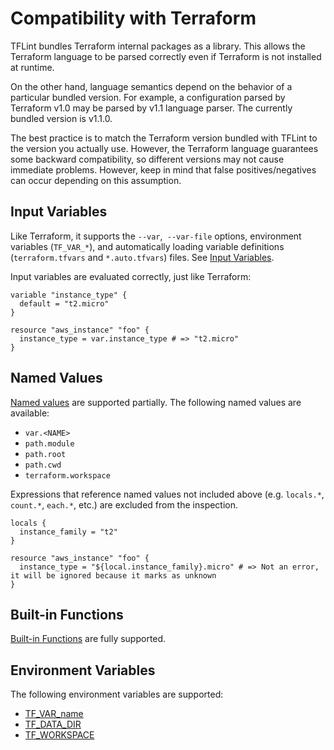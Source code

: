 # Compatibility with Terraform

TFLint bundles Terraform internal packages as a library. This allows the Terraform language to be parsed correctly even if Terraform is not installed at runtime.

On the other hand, language semantics depend on the behavior of a particular bundled version. For example, a configuration parsed by Terraform v1.0 may be parsed by v1.1 language parser. The currently bundled version is v1.1.0.

The best practice is to match the Terraform version bundled with TFLint to the version you actually use. However, the Terraform language guarantees some backward compatibility, so different versions may not cause immediate problems. However, keep in mind that false positives/negatives can occur depending on this assumption.

## Input Variables

Like Terraform, it supports the `--var`,` --var-file` options, environment variables (`TF_VAR_*`), and automatically loading variable definitions (`terraform.tfvars` and `*.auto.tfvars`) files. See [Input Variables](https://www.terraform.io/docs/language/values/variables.html).

Input variables are evaluated correctly, just like Terraform:

```hcl
variable "instance_type" {
  default = "t2.micro"
}

resource "aws_instance" "foo" {
  instance_type = var.instance_type # => "t2.micro"
}
```

## Named Values

[Named values](https://www.terraform.io/docs/configuration/expressions/references.html) are supported partially. The following named values are available:

- `var.<NAME>`
- `path.module`
- `path.root`
- `path.cwd`
- `terraform.workspace`

Expressions that reference named values not included above (e.g. `locals.*`, `count.*`, `each.*`, etc.) are excluded from the inspection.

```hcl
locals {
  instance_family = "t2"
}

resource "aws_instance" "foo" {
  instance_type = "${local.instance_family}.micro" # => Not an error, it will be ignored because it marks as unknown
}
```

## Built-in Functions

[Built-in Functions](https://www.terraform.io/docs/configuration/functions.html) are fully supported.

## Environment Variables

The following environment variables are supported:

- [TF_VAR_name](https://www.terraform.io/docs/commands/environment-variables.html#tf_var_name)
- [TF_DATA_DIR](https://www.terraform.io/docs/commands/environment-variables.html#tf_data_dir)
- [TF_WORKSPACE](https://www.terraform.io/docs/commands/environment-variables.html#tf_workspace)

